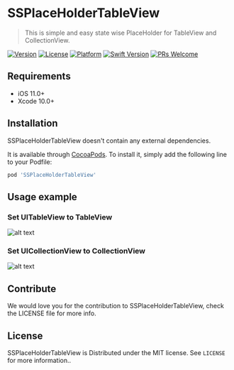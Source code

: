 # SSPlaceHolderTableView

> This is simple and easy state wise PlaceHolder for TableView and CollectionView.

[![Version](https://img.shields.io/cocoapods/v/SSPlaceHolderTableView.svg?style=flat)](https://cocoapods.org/pods/SSPlaceHolderTableView)
[![License](https://img.shields.io/cocoapods/l/SSPlaceHolderTableViewr.svg?style=flat)](https://cocoapods.org/pods/SSPlaceHolderTableView)
[![Platform](https://img.shields.io/cocoapods/p/SSPlaceHolderTableView.svg?style=flat)](https://cocoapods.org/pods/SSPlaceHolderTableView)
[![Swift Version][swift-image]][swift-url]
[![PRs Welcome][PR-image]][PR-url]

## Requirements

- iOS 11.0+
- Xcode 10.0+

## Installation
SSPlaceHolderTableView doesn't contain any external dependencies.

It is available through [CocoaPods](https://cocoapods.org). To install
it, simply add the following line to your Podfile:

```ruby
pod 'SSPlaceHolderTableView'
```

## Usage example

### Set UITableView to TableView
![alt text](https://raw.githubusercontent.com/simformsolutions/SSPlaceHolderTableView/master/SSPlaceHolderTableView/ScreenShot/TableView.png)


### Set UICollectionView to CollectionView
![alt text](https://raw.githubusercontent.com/simformsolutions/SSPlaceHolderTableView/master/SSPlaceHolderTableView/ScreenShot/CollectionView.png)

## Contribute

We would love you for the contribution to SSPlaceHolderTableView, check the LICENSE file for more info.

## License

SSPlaceHolderTableView is Distributed under the MIT license. See ``LICENSE`` for more information..


[PR-image]:https://img.shields.io/badge/PRs-welcome-brightgreen.svg?style=flat-square
[PR-url]:http://makeapullrequest.com
[swift-image]:https://img.shields.io/badge/swift-4.2-orange.svg
[swift-url]: https://swift.org/
[license-image]: https://img.shields.io/badge/License-MIT-blue.svg
[license-url]: LICENSE
